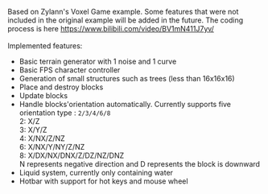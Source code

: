Based on Zylann's Voxel Game example. Some features that were not included in the original example will be added in the future. The coding process is here https://www.bilibili.com/video/BV1mN411J7yv/ <br/>
<br/>
Implemented features:<br/>
- Basic terrain generator with 1 noise and 1 curve
- Basic FPS character controller
- Generation of small structures such as trees (less than 16x16x16)
- Place and destroy blocks
- Update blocks
- Handle blocks'orientation automatically. Currently supports five orientation type : `2/3/4/6/8` <br/>
2: X/Z<br/>
3: X/Y/Z<br/>
4: X/NX/Z/NZ<br/>
6: X/NX/Y/NY/Z/NZ<br/>
8: X/DX/NX/DNX/Z/DZ/NZ/DNZ<br/>
N represents negative direction and D represents the block is downward
- Liquid system, currently only containing water
- Hotbar with support for hot keys and mouse wheel

